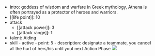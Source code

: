 - intro: goddess of wisdom and warfare in Greek mythology, Athena is often portrayed as a protector of heroes and warriors.
- [[life point]]: 10
- attack
	- [[attack power]]: 3
	- [[attack range]]: 1
- talent: Aiding
- skill - active - point: 5 - description: designate a teammate, you cancel all the hurt of hers/his until yout next Action Phase
  ![](https://imgsa.baidu.com/forum/w%3D580/sign=8ba4d7daa1c379317d688621dbc5b784/cadb88510fb30f24b1f3f9dfc695d143ac4b0357.jpg)
